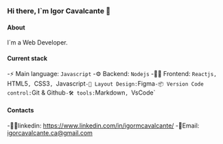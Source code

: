 ### Hi there, I`m Igor Cavalcante 👋

#### About
I`m a Web Developer.

#### Current stack

-⚡ Main language: `Javascript`
-⚙️ Backend: `Nodejs`
-👨‍💻 Frontend: `Reactjs, `HTML5`, `CSS3`, `Javascript`
-🎨 Layout Design: `Figma`
-📦 Version Code control: `Git & Github`
-🛠️ tools: `Markdown`, `VsCode`

#### Contacts
-🧑‍💼linkedin: https://www.linkedin.com/in/igormcavalcante/
-📧Email: igorcavalcante.ca@gmail.com
